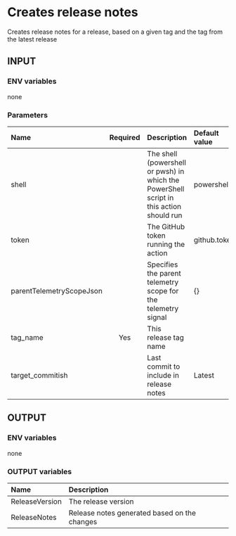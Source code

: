 # Creates release notes

Creates release notes for a release, based on a given tag and the tag from the latest release

## INPUT

### ENV variables

none

### Parameters

| Name | Required | Description | Default value |
| :-- | :-: | :-- | :-- |
| shell | | The shell (powershell or pwsh) in which the PowerShell script in this action should run | powershell |
| token | | The GitHub token running the action | github.token |
| parentTelemetryScopeJson | | Specifies the parent telemetry scope for the telemetry signal | {} |
| tag_name | Yes | This release tag name | |
| target_commitish | | Last commit to include in release notes | Latest |

## OUTPUT

### ENV variables

none

### OUTPUT variables

| Name | Description |
| :-- | :-- |
| ReleaseVersion | The release version |
| ReleaseNotes | Release notes generated based on the changes |
